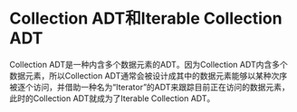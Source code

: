 # Collection ADT和Iterable Collection ADT

Collection ADT是一种内含多个数据元素的ADT。因为Collection ADT内含多个数据元素，所以Collection ADT通常会被设计成其中的数据元素能够以某种次序被逐个访问，并借助一种名为“Iterator”的ADT来跟踪目前正在访问的数据元素，此时的Collection ADT就成为了Iterable Collection ADT。
